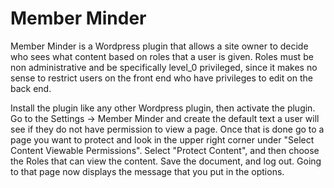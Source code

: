 Member Minder
=============

Member Minder is a Wordpress plugin that allows a site owner to decide who sees what content based on roles that a user is given.  Roles must be non administrative and be specifically level_0 privileged, since it makes no sense to restrict users on the front end who have privileges to edit on the back end.

Install the plugin like any other Wordpress plugin, then activate the plugin.  Go to the Settings -> Member Minder and create the default text a user will see if they do not have permission to view a page.  Once that is done go to a page you want to protect and look in the upper right corner under "Select Content Viewable Permissions".  Select "Protect Content", and then choose the Roles that can view the content.  Save the document, and log out.  Going to that page now displays the message that you put in the options.